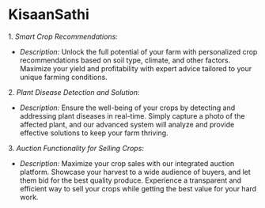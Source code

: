 # KisaanSathi

1.⁠ ⁠*Smart Crop Recommendations:*
   - *Description:* Unlock the full potential of your farm with personalized crop recommendations based on soil type, climate, and other factors. Maximize your yield and profitability with expert advice tailored to your unique farming conditions.

2.⁠ ⁠*Plant Disease Detection and Solution:*
   - *Description:* Ensure the well-being of your crops by detecting and addressing plant diseases in real-time. Simply capture a photo of the affected plant, and our advanced system will analyze and provide effective solutions to keep your farm thriving.

3.⁠ ⁠*Auction Functionality for Selling Crops:*
   - *Description:* Maximize your crop sales with our integrated auction platform. Showcase your harvest to a wide audience of buyers, and let them bid for the best quality produce. Experience a transparent and efficient way to sell your crops while getting the best value for your hard work.

